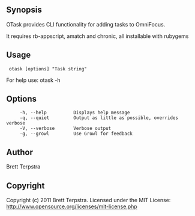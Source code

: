 ## Synopsis 

OTask provides CLI functionality for adding tasks to OmniFocus. 

It requires rb-appscript, amatch and chronic, all installable with rubygems

## Usage 

     otask [options] "Task string"

For help use: otask -h

## Options
		 -h, --help          Displays help message
		 -q, --quiet         Output as little as possible, overrides verbose
		 -V, --verbose       Verbose output
		 -g, --growl         Use Growl for feedback

## Author

Brett Terpstra

## Copyright

Copyright (c) 2011 Brett Terpstra. Licensed under the MIT License:
<http://www.opensource.org/licenses/mit-license.php>